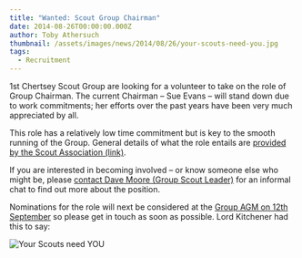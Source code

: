 ```yaml
---
title: "Wanted: Scout Group Chairman"
date: 2014-08-26T00:00:00.000Z
author: Toby Athersuch
thumbnail: /assets/images/news/2014/08/26/your-scouts-need-you.jpg
tags:
  - Recruitment
---
```


1st Chertsey Scout Group are looking for a volunteer to take on the role of Group Chairman. The current Chairman – Sue Evans – will stand down due to work commitments; her efforts over the past years have been very much appreciated by all.

This role has a relatively low time commitment but is key to the smooth running of the Group. General details of what the role entails are [provided by the Scout Association (link)](https://www.scouts.org.uk/).

If you are interested in becoming involved – or know someone else who might be, please [contact Dave Moore (Group Scout Leader)]({{websiteUrl}}/contact/) for an informal chat to find out more about the position.

Nominations for the role will next be considered at the [Group AGM on 12th September]({{websiteUrl}}/event/scout-group-agm/) so please get in touch as soon as possible. Lord Kitchener had this to say:

![Your Scouts need YOU](/assets/images/news/2014/08/26/your-scouts-need-you.jpg)